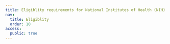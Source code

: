 ```yaml
---
title: Eligiblity requirements for National Institutes of Health (NIH) Postbaccalaureate Research Training Program
nav:
  title: Eligiblity
  order: 10
access:
  public: true
---
```


